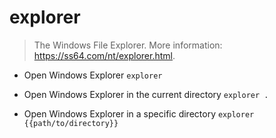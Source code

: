 # explorer
> The Windows File Explorer.
> More information: <https://ss64.com/nt/explorer.html>.

- Open Windows Explorer
`explorer`

- Open Windows Explorer in the current directory
`explorer .`

- Open Windows Explorer in a specific directory
`explorer {{path/to/directory}}`
